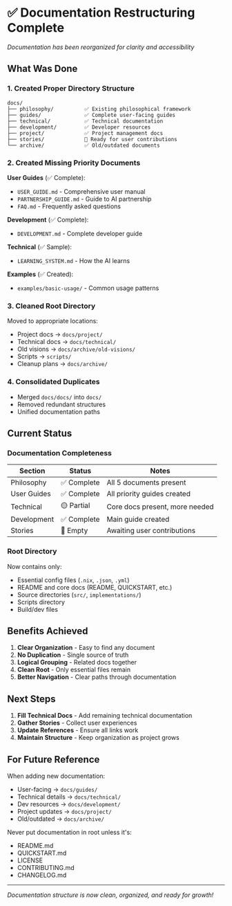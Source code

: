 # ✅ Documentation Restructuring Complete

*Documentation has been reorganized for clarity and accessibility*

## What Was Done

### 1. Created Proper Directory Structure
```
docs/
├── philosophy/          ✅ Existing philosophical framework
├── guides/              ✅ Complete user-facing guides
├── technical/           ✅ Technical documentation
├── development/         ✅ Developer resources  
├── project/             ✅ Project management docs
├── stories/             📝 Ready for user contributions
└── archive/             ✅ Old/outdated documents
```

### 2. Created Missing Priority Documents

**User Guides** (✅ Complete):
- `USER_GUIDE.md` - Comprehensive user manual
- `PARTNERSHIP_GUIDE.md` - Guide to AI partnership
- `FAQ.md` - Frequently asked questions

**Development** (✅ Complete):
- `DEVELOPMENT.md` - Complete developer guide

**Technical** (✅ Sample):
- `LEARNING_SYSTEM.md` - How the AI learns

**Examples** (✅ Created):
- `examples/basic-usage/` - Common usage patterns

### 3. Cleaned Root Directory

Moved to appropriate locations:
- Project docs → `docs/project/`
- Technical docs → `docs/technical/`
- Old visions → `docs/archive/old-visions/`
- Scripts → `scripts/`
- Cleanup plans → `docs/archive/`

### 4. Consolidated Duplicates

- Merged `docs/docs/` into `docs/`
- Removed redundant structures
- Unified documentation paths

## Current Status

### Documentation Completeness
| Section | Status | Notes |
|---------|--------|-------|
| Philosophy | ✅ Complete | All 5 documents present |
| User Guides | ✅ Complete | All priority guides created |
| Technical | 🟡 Partial | Core docs present, more needed |
| Development | ✅ Complete | Main guide created |
| Stories | 🔴 Empty | Awaiting user contributions |

### Root Directory
Now contains only:
- Essential config files (`.nix`, `.json`, `.yml`)
- README and core docs (README, QUICKSTART, etc.)
- Source directories (`src/`, `implementations/`)
- Scripts directory
- Build/dev files

## Benefits Achieved

1. **Clear Organization** - Easy to find any document
2. **No Duplication** - Single source of truth
3. **Logical Grouping** - Related docs together
4. **Clean Root** - Only essential files remain
5. **Better Navigation** - Clear paths through documentation

## Next Steps

1. **Fill Technical Docs** - Add remaining technical documentation
2. **Gather Stories** - Collect user experiences
3. **Update References** - Ensure all links work
4. **Maintain Structure** - Keep organization as project grows

## For Future Reference

When adding new documentation:
- User-facing → `docs/guides/`
- Technical details → `docs/technical/`
- Dev resources → `docs/development/`
- Project updates → `docs/project/`
- Old/outdated → `docs/archive/`

Never put documentation in root unless it's:
- README.md
- QUICKSTART.md
- LICENSE
- CONTRIBUTING.md
- CHANGELOG.md

---

*Documentation structure is now clean, organized, and ready for growth!*